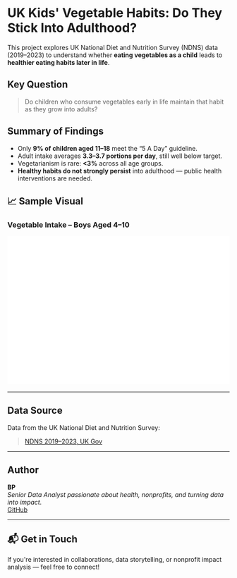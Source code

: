 # UK Kids' Vegetable Habits: Do They Stick Into Adulthood?

This project explores UK National Diet and Nutrition Survey (NDNS) data (2019–2023) to understand whether **eating vegetables as a child** leads to **healthier eating habits later in life**.

## Key Question

> Do children who consume vegetables early in life maintain that habit as they grow into adults?

## Summary of Findings

- Only **9% of children aged 11–18** meet the “5 A Day” guideline.
- Adult intake averages **3.3–3.7 portions per day**, still well below target.
- Vegetarianism is rare: **<3%** across all age groups.
- **Healthy habits do not strongly persist** into adulthood — public health interventions are needed.


## 📈 Sample Visual

### Vegetable Intake – Boys Aged 4–10

![Veg Intake Boys 4–10](./visuals/veg_intake_boys_4to10.png)

---

## Data Source

Data from the UK National Diet and Nutrition Survey:
> [NDNS 2019–2023, UK Gov](https://www.gov.uk/government/statistics/national-diet-and-nutrition-survey-uk-results-from-years-12-to-15-2019-to-2023)

---

## Author

**BP**  
_Senior Data Analyst passionate about health, nonprofits, and turning data into impact._  
[GitHub](https://github.com/Biguftj)

---

## 📬 Get in Touch

If you're interested in collaborations, data storytelling, or nonprofit impact analysis — feel free to connect!

